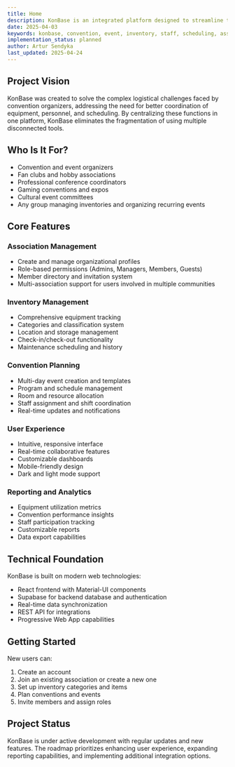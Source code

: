 ```yaml
---
title: Home
description: KonBase is an integrated platform designed to streamline the planning, organization, and execution of conventions and events. It provides comprehensive tools for managing inventory, staff, scheduling, and associations in a single cohesive system.
date: 2025-04-03
keywords: konbase, convention, event, inventory, staff, scheduling, association
implementation_status: planned
author: Artur Sendyka
last_updated: 2025-04-24
---
```


## Project Vision

KonBase was created to solve the complex logistical challenges faced by convention organizers, addressing the need for better coordination of equipment, personnel, and scheduling. By centralizing these functions in one platform, KonBase eliminates the fragmentation of using multiple disconnected tools.

## Who Is It For?

- Convention and event organizers
- Fan clubs and hobby associations
- Professional conference coordinators
- Gaming conventions and expos
- Cultural event committees
- Any group managing inventories and organizing recurring events

## Core Features

### Association Management
- Create and manage organizational profiles
- Role-based permissions (Admins, Managers, Members, Guests)
- Member directory and invitation system
- Multi-association support for users involved in multiple communities

### Inventory Management
- Comprehensive equipment tracking
- Categories and classification system
- Location and storage management
- Check-in/check-out functionality
- Maintenance scheduling and history

### Convention Planning
- Multi-day event creation and templates
- Program and schedule management
- Room and resource allocation
- Staff assignment and shift coordination
- Real-time updates and notifications

### User Experience
- Intuitive, responsive interface
- Real-time collaborative features
- Customizable dashboards
- Mobile-friendly design
- Dark and light mode support

### Reporting and Analytics
- Equipment utilization metrics
- Convention performance insights
- Staff participation tracking
- Customizable reports
- Data export capabilities

## Technical Foundation

KonBase is built on modern web technologies:
- React frontend with Material-UI components
- Supabase for backend database and authentication
- Real-time data synchronization
- REST API for integrations
- Progressive Web App capabilities

## Getting Started

New users can:
1. Create an account
2. Join an existing association or create a new one
3. Set up inventory categories and items
4. Plan conventions and events
5. Invite members and assign roles

## Project Status

KonBase is under active development with regular updates and new features. The roadmap prioritizes enhancing user experience, expanding reporting capabilities, and implementing additional integration options.